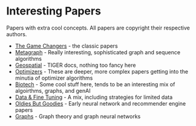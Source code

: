 # Interesting Papers

Papers with extra cool concepts. All papers are copyright their respective authors.

- [The Game Changers](./the_game_changers/) - the classic papers
- [Metagraph](./metagraph/) - Really interesting, sophisticated graph and sequence algorithms
- [Geospatial](./geospatial/) - TIGER docs, nothing too fancy here
- [Optimizers](./optimizers/) - These are deeper, more complex papers getting into the minutia of optimizer algorithms
- [Biotech](./biotech/) - Some cool stuff here, tends to be an interesting mix of algoirthms, graphs, and genAI
- [Data & Fine Tuning](./data_and_fine_tuning/) - A mix, including strategies for limited data
- [Oldies But Goodies](./oldies_but_goodies/) - Early neural network and recommender engine papers
- [Graphs](./graphs/) - Graph theory and graph neural networks
